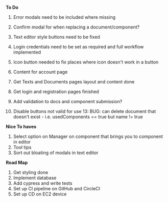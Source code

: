 **To Do**

1. Error modals need to be included where missing

2. Confirm modal for when replacing a document/component?
3. Text editor style buttons need to be fixed
4. Login credentials need to be set as required and full workflow implemented
5. Icon button needed to fix places where icon doesn't work in a button

6. Content for account page
7. Get Texts and Documents pages layout and content done
8. Get login and registration pages finished
9. Add validation to docs and component submission?
10. Disable buttons not valid for use
    13: BUG: can delete document that doesn't exist - i.e. usedComponents == true but name != true

**Nice To haves**

1. Select option on Manager on component that brings you to component in editor
2. Tool tips
3. Sort out bloating of modals in text editor

**Road Map**

1. Get styling done
2. Implement database
3. Add cypress and write tests
4. Set up CI pipeline on GitHub and CircleCI
5. Set up CD on EC2 device
